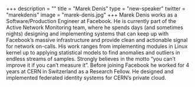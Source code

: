 +++
description = ""
title = "Marek Denis"
type = "new-speaker"
twitter = "marekdenis"
image = "marek-denis.jpg"
+++
Marek Denis works as a Software/Production Engineer at Facebook. He is currently part of the Active Network Monitoring team, where he spends days (and sometimes nights) designing and implementing systems that can keep up with Facebook’s massive infrastructure and provide clean and actionable signal for network on-calls. His work ranges from implementing modules in Linux kernel up to applying statistical models to find anomalies and outliers in endless streams of samples. Strongly believes in the motto “you can’t improve it if you can’t measure it”. Before joining Facebook he worked for 4 years at CERN in Switzerland as a Research Fellow. He designed and implemented federated identity systems for CERN’s private cloud.